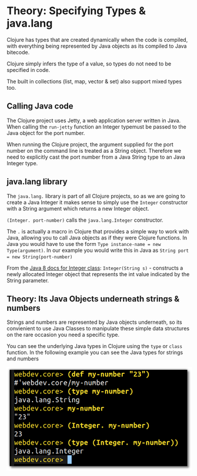 # Theory: Specifying Types & java.lang

Clojure has types that are created dynamically when the code is compiled, with everything being represented by Java objects as its compiled to Java bitecode.

Clojure simply infers the type of a value, so types do not need to be specified in code.

The built in collections (list, map, vector & set) also support mixed types too.

## Calling Java code

The Clojure project uses Jetty, a web application server written in Java.  When calling the `run-jetty` function an Integer typemust be passed to the Java object for the port number.

When running the Clojure project, the argument supplied for the port number on the command line is treated as a String object.  Therefore we need to explicitly cast the port number from a Java String type to an Java Integer type.

## java.lang library

The `java.lang.` library is part of all Clojure projects, so as we are going to create a Java Integer it makes sense to simply use the `Integer` constructor with a String argument which returns a new Integer object.

`(Integer. port-number)` calls the `java.lang.Integer` constructor.

The `.` is actually a macro in Clojure that provides a simple way to work with Java, allowing you to call Java objects as if they were Clojure functions.  In Java you would have to use the form `Type instance-name = new Type(argument)`.  In our example you would write this in Java as `String port = new String(port-number)`

From the [Java 8 docs for Integer class](https://docs.oracle.com/javase/8/docs/api/java/lang/Integer.html): `Integer(String s)` - constructs a newly allocated Integer object that represents the int value indicated by the String parameter.


## Theory: Its Java Objects underneath strings & numbers

Strings and numbers are represented by Java objects underneath, so its convienient to use Java Classes to manipulate these simple data structures on the rare occasion you need a specific type.

You can see the underlying Java types in Clojure using the `type` or `class` function.  In the following example you can see the Java types for strings and numbers

![Clojure Types: String to Integer examples](/images/clojure-types-examples-string-to-integer.png)
